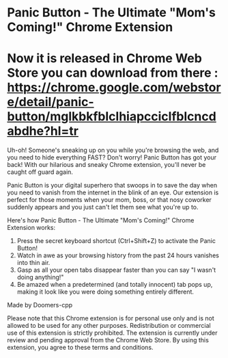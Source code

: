 # Panic Button - The Ultimate "Mom's Coming!" Chrome Extension
# Now it is released in Chrome Web Store you can download from there : https://chrome.google.com/webstore/detail/panic-button/mglkbkfblclhiapcciclfblcncdabdhe?hl=tr
Uh-oh! Someone's sneaking up on you while you're browsing the web, and you need to hide everything FAST? Don't worry! Panic Button has got your back! With our hilarious and sneaky Chrome extension, you'll never be caught off guard again.

Panic Button is your digital superhero that swoops in to save the day when you need to vanish from the internet in the blink of an eye. Our extension is perfect for those moments when your mom, boss, or that nosy coworker suddenly appears and you just can't let them see what you're up to.

Here's how Panic Button - The Ultimate "Mom's Coming!" Chrome Extension works:

1) Press the secret keyboard shortcut (Ctrl+Shift+Z) to activate the Panic Button!
2) Watch in awe as your browsing history from the past 24 hours vanishes into thin air.
3) Gasp as all your open tabs disappear faster than you can say "I wasn't doing anything!"
4) Be amazed when a predetermined (and totally innocent) tab pops up, making it look like you were doing something entirely different.

Made by Doomers-cpp


Please note that this Chrome extension is for personal use only and is not allowed to be used for any other purposes. Redistribution or commercial use of this extension is strictly prohibited. The extension is currently under review and pending approval from the Chrome Web Store. By using this extension, you agree to these terms and conditions.
